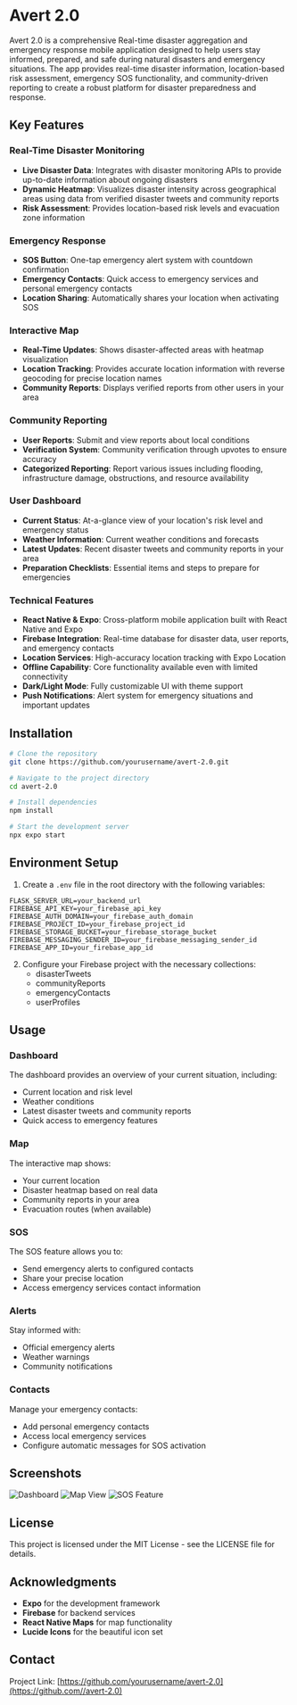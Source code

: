 # Avert 2.0

Avert 2.0 is a comprehensive Real-time disaster aggregation and emergency response mobile application designed to help users stay informed, prepared, and safe during natural disasters and emergency situations. The app provides real-time disaster information, location-based risk assessment, emergency SOS functionality, and community-driven reporting to create a robust platform for disaster preparedness and response.

## Key Features

### Real-Time Disaster Monitoring
- **Live Disaster Data**: Integrates with disaster monitoring APIs to provide up-to-date information about ongoing disasters
- **Dynamic Heatmap**: Visualizes disaster intensity across geographical areas using data from verified disaster tweets and community reports
- **Risk Assessment**: Provides location-based risk levels and evacuation zone information

### Emergency Response
- **SOS Button**: One-tap emergency alert system with countdown confirmation
- **Emergency Contacts**: Quick access to emergency services and personal emergency contacts
- **Location Sharing**: Automatically shares your location when activating SOS

### Interactive Map
- **Real-Time Updates**: Shows disaster-affected areas with heatmap visualization
- **Location Tracking**: Provides accurate location information with reverse geocoding for precise location names
- **Community Reports**: Displays verified reports from other users in your area

### Community Reporting
- **User Reports**: Submit and view reports about local conditions
- **Verification System**: Community verification through upvotes to ensure accuracy
- **Categorized Reporting**: Report various issues including flooding, infrastructure damage, obstructions, and resource availability

### User Dashboard
- **Current Status**: At-a-glance view of your location's risk level and emergency status
- **Weather Information**: Current weather conditions and forecasts
- **Latest Updates**: Recent disaster tweets and community reports in your area
- **Preparation Checklists**: Essential items and steps to prepare for emergencies

### Technical Features
- **React Native & Expo**: Cross-platform mobile application built with React Native and Expo
- **Firebase Integration**: Real-time database for disaster data, user reports, and emergency contacts
- **Location Services**: High-accuracy location tracking with Expo Location
- **Offline Capability**: Core functionality available even with limited connectivity
- **Dark/Light Mode**: Fully customizable UI with theme support
- **Push Notifications**: Alert system for emergency situations and important updates

## Installation

```bash
# Clone the repository
git clone https://github.com/yourusername/avert-2.0.git

# Navigate to the project directory
cd avert-2.0

# Install dependencies
npm install

# Start the development server
npx expo start
```

## Environment Setup

1. Create a `.env` file in the root directory with the following variables:

```
FLASK_SERVER_URL=your_backend_url
FIREBASE_API_KEY=your_firebase_api_key
FIREBASE_AUTH_DOMAIN=your_firebase_auth_domain
FIREBASE_PROJECT_ID=your_firebase_project_id
FIREBASE_STORAGE_BUCKET=your_firebase_storage_bucket
FIREBASE_MESSAGING_SENDER_ID=your_firebase_messaging_sender_id
FIREBASE_APP_ID=your_firebase_app_id
```

2. Configure your Firebase project with the necessary collections:
   - disasterTweets
   - communityReports
   - emergencyContacts
   - userProfiles

## Usage

### Dashboard
The dashboard provides an overview of your current situation, including:
- Current location and risk level
- Weather conditions
- Latest disaster tweets and community reports
- Quick access to emergency features

### Map
The interactive map shows:
- Your current location
- Disaster heatmap based on real data
- Community reports in your area
- Evacuation routes (when available)

### SOS
The SOS feature allows you to:
- Send emergency alerts to configured contacts
- Share your precise location
- Access emergency services contact information

### Alerts
Stay informed with:
- Official emergency alerts
- Weather warnings
- Community notifications

### Contacts
Manage your emergency contacts:
- Add personal emergency contacts
- Access local emergency services
- Configure automatic messages for SOS activation

## Screenshots

![Dashboard](https://via.placeholder.com/250x500)
![Map View](https://via.placeholder.com/250x500)
![SOS Feature](https://via.placeholder.com/250x500)

## License

This project is licensed under the MIT License - see the LICENSE file for details.

## Acknowledgments

- **Expo** for the development framework
- **Firebase** for backend services
- **React Native Maps** for map functionality
- **Lucide Icons** for the beautiful icon set

## Contact

Project Link: [https://github.com/yourusername/avert-2.0](https://github.com//avert-2.0)
